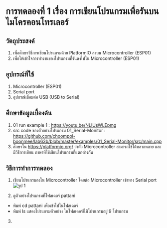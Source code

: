 # การทดลองที่ 1 เรื่อง การเขียนโปรแกรมเพื่อรันบนไมโครคอนโทรเลอร์

## วัตถุประสงค์
1. เพื่อศึกษาวิธีการเขียนโปรแกรมด้วย PlatformIO ลงบน Microcontroller (ESP01)
2. เพื่อให้เข้าใจการทำงานของโปรแกรมที่รันลงไปใน Microcontroller (ESP01)

## อุปกรณ์ที่ใช้
1. Microcontroller (ESP01)
2. Serial port
3. อุปกรณ์เชื่อมต่อ USB (USB to Serial)

## ศึกษาข้อมูลเบื้องต้น
1. 01 run example 1 : https://youtu.be/NLIUsWLEpmg
2. src code ของตัวอย่างโปรแกรม 01_Serial-Monitor : https://github.com/choompol-boonmee/lab63b/blob/master/examples/01_Serial-Monitor/src/main.cpp
3. ศึกษาใน https://platformio.org/ ว่าตัว Microcontroller สามารถใช้ได้หลากหลาย และมีวิธีการเขียน ภาษาที่ใช้เขียนโปรแกรมที่แตกต่างกัน

## วิธีการทำการทดลอง
1. เขียนโปรแกรมลงใน Microcontroller โดยต่อ Microcontroller เข้าทาง Serial port
![รูป 1](https://user-images.githubusercontent.com/80879886/112181282-dda69c00-8c2e-11eb-8f3f-1da73447626e.JPG)

2. ดูตัวอย่างโปรแกรมที่โฟลเดอร์ pattani
-	พิมพ์ cd pattani เพื่อเข้าไปในโฟลเดอร์ 
-	พิมพ์ Is แสดงโปรแกรมตัวอย่าง ในโฟลเดอร์นี้มีโปรแกรมอยู่ 9 โปรแกรม


3. 
